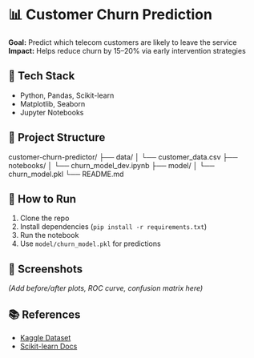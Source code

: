 # 📊 Customer Churn Prediction

**Goal:** Predict which telecom customers are likely to leave the service  
**Impact:** Helps reduce churn by 15–20% via early intervention strategies

## 🔧 Tech Stack
- Python, Pandas, Scikit-learn
- Matplotlib, Seaborn
- Jupyter Notebooks

## 📁 Project Structure
customer-churn-predictor/
├── data/
│ └── customer_data.csv
├── notebooks/
│ └── churn_model_dev.ipynb
├── model/
│ └── churn_model.pkl
└── README.md
## 🚀 How to Run
1. Clone the repo
2. Install dependencies (`pip install -r requirements.txt`)
3. Run the notebook
4. Use `model/churn_model.pkl` for predictions

## 📸 Screenshots
*(Add before/after plots, ROC curve, confusion matrix here)*

## 📚 References
- [Kaggle Dataset](https://www.kaggle.com/blastchar/telecom-customer-churn)
- [Scikit-learn Docs](https://scikit-learn.org/)

